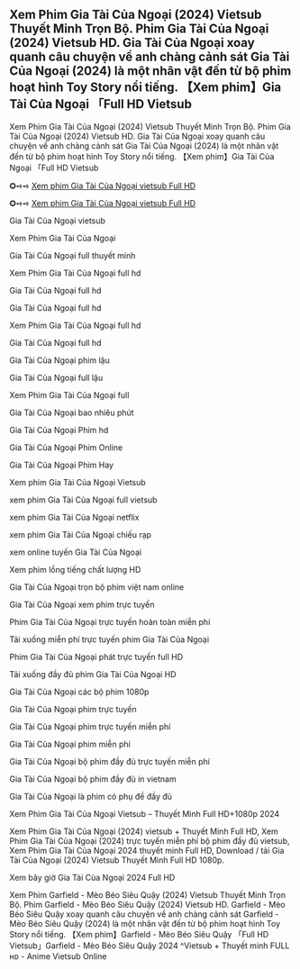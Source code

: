## Xem Phim Gia Tài Của Ngoại (2024) Vietsub Thuyết Minh Trọn Bộ. Phim Gia Tài Của Ngoại (2024) Vietsub HD. Gia Tài Của Ngoại xoay quanh câu chuyện về anh chàng cảnh sát Gia Tài Của Ngoại (2024) là một nhân vật đến từ bộ phim hoạt hình Toy Story nổi tiếng. 【Xem phim】Gia Tài Của Ngoại 「Full HD Vietsub


Xem Phim Gia Tài Của Ngoại (2024) Vietsub Thuyết Minh Trọn Bộ. Phim Gia Tài Của Ngoại (2024) Vietsub HD. Gia Tài Của Ngoại xoay quanh câu chuyện về anh chàng cảnh sát Gia Tài Của Ngoại (2024) là một nhân vật đến từ bộ phim hoạt hình Toy Story nổi tiếng. 【Xem phim】Gia Tài Của Ngoại 「Full HD Vietsub

✪➺➺ [Xem phim Gia Tài Của Ngoại vietsub Full HD](https://hd.lemovies.top/vi/movie/1103621/)

✪➺➺ [Xem phim Gia Tài Của Ngoại vietsub Full HD](https://hd.lemovies.top/vi/movie/1103621/)

Gia Tài Của Ngoại vietsub

Xem Phim Gia Tài Của Ngoại

Gia Tài Của Ngoại full thuyết minh

Xem Phim Gia Tài Của Ngoại full hd

Gia Tài Của Ngoại full hd

Gia Tài Của Ngoại full hd

Xem Phim Gia Tài Của Ngoại full hd

Gia Tài Của Ngoại full hd

Gia Tài Của Ngoại phim lậu

Gia Tài Của Ngoại full lậu

Xem Phim Gia Tài Của Ngoại full

Gia Tài Của Ngoại bao nhiêu phút

Gia Tài Của Ngoại Phim hd

Gia Tài Của Ngoại Phim Online

Gia Tài Của Ngoại Phim Hay

Xem phim Gia Tài Của Ngoại Vietsub

xem phim Gia Tài Của Ngoại full vietsub

xem phim Gia Tài Của Ngoại netflix

xem phim Gia Tài Của Ngoại chiếu rạp

xem online tuyến Gia Tài Của Ngoại

Xem phim lồng tiếng chất lượng HD

Gia Tài Của Ngoại trọn bộ phim việt nam online

Gia Tài Của Ngoại xem phim trực tuyến

Phim Gia Tài Của Ngoại trực tuyến hoàn toàn miễn phí

Tải xuống miễn phí trực tuyến phim Gia Tài Của Ngoại

Phim Gia Tài Của Ngoại phát trực tuyến full HD

Tải xuống đầy đủ phim Gia Tài Của Ngoại HD

Gia Tài Của Ngoại các bộ phim 1080p

Gia Tài Của Ngoại phim trực tuyến

Gia Tài Của Ngoại phim trực tuyến miễn phí

Gia Tài Của Ngoại phim miễn phí

Gia Tài Của Ngoại bộ phim đầy đủ trực tuyến miễn phí

Gia Tài Của Ngoại bộ phim đầy đủ in vietnam

Gia Tài Của Ngoại là phim có phụ đề đầy đủ

Xem Phim Gia Tài Của Ngoại Vietsub – Thuyết Minh Full HD+1080p 2024

Xem Phim Gia Tài Của Ngoại (2024) vietsub + Thuyết Minh Full HD, Xem Phim Gia Tài Của Ngoại (2024) trực tuyến miễn phí bộ phim đầy đủ vietsub, Xem Phim Gia Tài Của Ngoại 2024 thuyết minh Full HD, Download / tải Gia Tài Của Ngoại (2024) Vietsub Thuyết Minh Full HD 1080p.

Xem bây giờ Gia Tài Của Ngoại 2024 Full HD

Xem Phim Garfield - Mèo Béo Siêu Quậy (2024) Vietsub Thuyết Minh Trọn Bộ. Phim Garfield - Mèo Béo Siêu Quậy (2024) Vietsub HD. Garfield - Mèo Béo Siêu Quậy xoay quanh câu chuyện về anh chàng cảnh sát Garfield - Mèo Béo Siêu Quậy (2024) là một nhân vật đến từ bộ phim hoạt hình Toy Story nổi tiếng. 【Xem phim】Garfield - Mèo Béo Siêu Quậy 「Full HD Vietsub」Garfield - Mèo Béo Siêu Quậy 2024 ^Vietsub + Thuyết minh FULL ʜᴅ - Anime Vietsub Online
